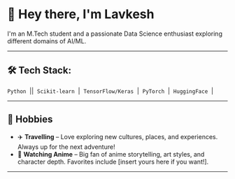 # 👋 Hey there, I'm Lavkesh

I'm an M.Tech student and a passionate Data Science enthusiast exploring different domains of AI/ML.

---

## 🛠️ Tech Stack:
`Python` &nbsp;||&nbsp; `Scikit-learn` &nbsp;|&nbsp; `TensorFlow/Keras` &nbsp;|&nbsp; `PyTorch` &nbsp;|&nbsp; `HuggingFace` &nbsp;|&nbsp;

---

## 🧩 **Hobbies**
- ✈️ **Travelling** – Love exploring new cultures, places, and experiences. Always up for the next adventure!
- 🎥 **Watching Anime** – Big fan of anime storytelling, art styles, and character depth. Favorites include [insert yours here if you want!].

---


